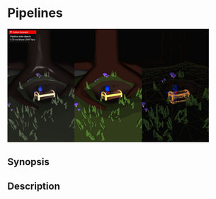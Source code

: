 # Pipelines

<img src="../../screenshots/pipelines.jpg" height="256px">

## Synopsis


## Description
